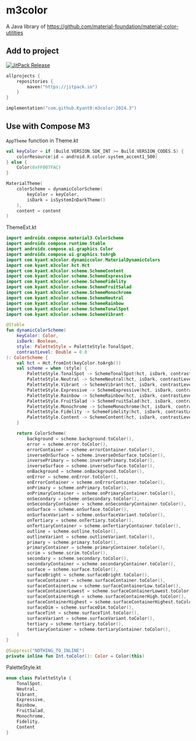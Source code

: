 # m3color

A Java library of https://github.com/material-foundation/material-color-utilities

## Add to project

[![JitPack Release](https://jitpack.io/v/Kyant0/m3color.svg)](https://jitpack.io/#Kyant0/m3color)

```kotlin
allprojects {
    repositories {
        maven("https://jitpack.io")
    }
}

implementation("com.github.Kyant0:m3color:2024.3")
```

## Use with Compose M3

```AppTheme``` function in Theme.kt
```kotlin
val keyColor = if (Build.VERSION.SDK_INT >= Build.VERSION_CODES.S) {
    colorResource(id = android.R.color.system_accent1_500)
} else {
    Color(0xFF007FAC)
}

MaterialTheme(
    colorScheme = dynamicColorScheme(
        keyColor = keyColor,
        isDark = isSystemInDarkTheme()
    ),
    content = content
)
```

ThemeExt.kt
```kotlin
import androidx.compose.material3.ColorScheme
import androidx.compose.runtime.Stable
import androidx.compose.ui.graphics.Color
import androidx.compose.ui.graphics.toArgb
import com.kyant.m3color.dynamiccolor.MaterialDynamicColors
import com.kyant.m3color.hct.Hct
import com.kyant.m3color.scheme.SchemeContent
import com.kyant.m3color.scheme.SchemeExpressive
import com.kyant.m3color.scheme.SchemeFidelity
import com.kyant.m3color.scheme.SchemeFruitSalad
import com.kyant.m3color.scheme.SchemeMonochrome
import com.kyant.m3color.scheme.SchemeNeutral
import com.kyant.m3color.scheme.SchemeRainbow
import com.kyant.m3color.scheme.SchemeTonalSpot
import com.kyant.m3color.scheme.SchemeVibrant

@Stable
fun dynamicColorScheme(
    keyColor: Color,
    isDark: Boolean,
    style: PaletteStyle = PaletteStyle.TonalSpot,
    contrastLevel: Double = 0.0
): ColorScheme {
    val hct = Hct.fromInt(keyColor.toArgb())
    val scheme = when (style) {
        PaletteStyle.TonalSpot -> SchemeTonalSpot(hct, isDark, contrastLevel)
        PaletteStyle.Neutral -> SchemeNeutral(hct, isDark, contrastLevel)
        PaletteStyle.Vibrant -> SchemeVibrant(hct, isDark, contrastLevel)
        PaletteStyle.Expressive -> SchemeExpressive(hct, isDark, contrastLevel)
        PaletteStyle.Rainbow -> SchemeRainbow(hct, isDark, contrastLevel)
        PaletteStyle.FruitSalad -> SchemeFruitSalad(hct, isDark, contrastLevel)
        PaletteStyle.Monochrome -> SchemeMonochrome(hct, isDark, contrastLevel)
        PaletteStyle.Fidelity -> SchemeFidelity(hct, isDark, contrastLevel)
        PaletteStyle.Content -> SchemeContent(hct, isDark, contrastLevel)
    }

    return ColorScheme(
        background = scheme.background.toColor(),
        error = scheme.error.toColor(),
        errorContainer = scheme.errorContainer.toColor(),
        inverseOnSurface = scheme.inverseOnSurface.toColor(),
        inversePrimary = scheme.inversePrimary.toColor(),
        inverseSurface = scheme.inverseSurface.toColor(),
        onBackground = scheme.onBackground.toColor(),
        onError = scheme.onError.toColor(),
        onErrorContainer = scheme.onErrorContainer.toColor(),
        onPrimary = scheme.onPrimary.toColor(),
        onPrimaryContainer = scheme.onPrimaryContainer.toColor(),
        onSecondary = scheme.onSecondary.toColor(),
        onSecondaryContainer = scheme.onSecondaryContainer.toColor(),
        onSurface = scheme.onSurface.toColor(),
        onSurfaceVariant = scheme.onSurfaceVariant.toColor(),
        onTertiary = scheme.onTertiary.toColor(),
        onTertiaryContainer = scheme.onTertiaryContainer.toColor(),
        outline = scheme.outline.toColor(),
        outlineVariant = scheme.outlineVariant.toColor(),
        primary = scheme.primary.toColor(),
        primaryContainer = scheme.primaryContainer.toColor(),
        scrim = scheme.scrim.toColor(),
        secondary = scheme.secondary.toColor(),
        secondaryContainer = scheme.secondaryContainer.toColor(),
        surface = scheme.surface.toColor(),
        surfaceBright = scheme.surfaceBright.toColor(),
        surfaceContainer = scheme.surfaceContainer.toColor(),
        surfaceContainerLow = scheme.surfaceContainerLow.toColor(),
        surfaceContainerLowest = scheme.surfaceContainerLowest.toColor(),
        surfaceContainerHigh = scheme.surfaceContainerHigh.toColor(),
        surfaceContainerHighest = scheme.surfaceContainerHighest.toColor(),
        surfaceDim = scheme.surfaceDim.toColor(),
        surfaceTint = scheme.surfaceTint.toColor(),
        surfaceVariant = scheme.surfaceVariant.toColor(),
        tertiary = scheme.tertiary.toColor(),
        tertiaryContainer = scheme.tertiaryContainer.toColor(),
    )
}

@Suppress("NOTHING_TO_INLINE")
private inline fun Int.toColor(): Color = Color(this)
```

PaletteStyle.kt
```kotlin
enum class PaletteStyle {
    TonalSpot,
    Neutral,
    Vibrant,
    Expressive,
    Rainbow,
    FruitSalad,
    Monochrome,
    Fidelity,
    Content
}
```
